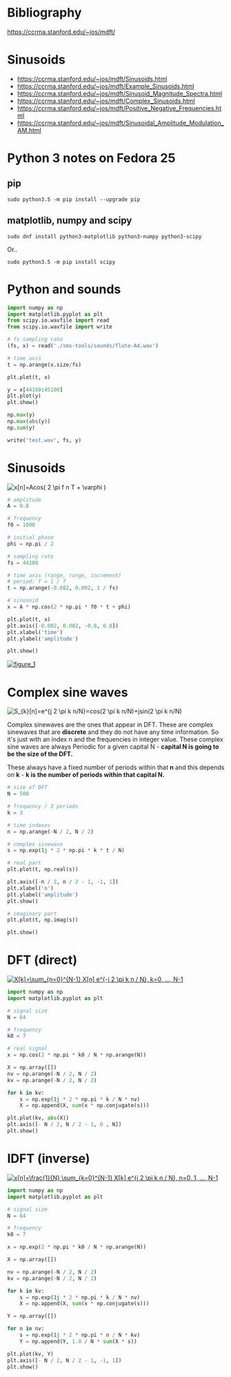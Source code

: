 # Bibliography
https://ccrma.stanford.edu/~jos/mdft/

# Sinusoids
* https://ccrma.stanford.edu/~jos/mdft/Sinusoids.html
* https://ccrma.stanford.edu/~jos/mdft/Example_Sinusoids.html
* https://ccrma.stanford.edu/~jos/mdft/Sinusoid_Magnitude_Spectra.html
* https://ccrma.stanford.edu/~jos/mdft/Complex_Sinusoids.html
* https://ccrma.stanford.edu/~jos/mdft/Positive_Negative_Frequencies.html
* https://ccrma.stanford.edu/~jos/mdft/Sinusoidal_Amplitude_Modulation_AM.html

# Python 3 notes on Fedora 25

## pip
```shell
sudo python3.5 -m pip install --upgrade pip
```

## matplotlib, numpy and scipy
```
sudo dnf install python3-matplotlib python3-numpy python3-scipy
```

Or..

```
sudo python3.5 -m pip install scipy
```

# Python and sounds

```python
import numpy as np
import matplotlib.pyplot as plt
from scipy.io.wavfile import read
from scipy.io.wavfile import write

# fs sampling rate
(fs, x) = read('./sms-tools/sounds/flute-A4.wav')

# time axis
t = np.arange(x.size/fs)

plt.plot(t, x)

y = x[44100:45100]
plt.plot(y)
plt.show()

np.max(y)
np.max(abs(y))
np.sum(y)

write('test.wav', fs, y)
```

# Sinusoids

<img src="https://latex.codecogs.com/gif.latex?\inline&space;x[n]=Acos(&space;2&space;\pi&space;f&space;n&space;T&space;&plus;&space;\varphi&space;)" title="x[n]=Acos( 2 \pi f n T + \varphi )" />

```python
# amplitude
A = 0.8

# frequency
f0 = 1000

# initial phase
phi = np.pi / 2

# sampling rate
fs = 44100

# time axis (range, range, increment)
# period: T = 1 / f
t = np.arange(-0.002, 0.002, 1 / fs)

# sinusoid
x = A * np.cos(2 * np.pi * f0 * t + phi)

plt.plot(t, x)
plt.axis([-0.002, 0.002, -0.8, 0.8])
plt.xlabel('time')
plt.ylabel('amplitude')

plt.show()
```

<a href="http://ibb.co/c5QFrQ"><img src="http://preview.ibb.co/bBPVQk/figure_1.png" alt="figure_1" border="0"></a>

# Complex sine waves

<img src="https://latex.codecogs.com/gif.latex?\inline&space;S_{k}[n]=e^{j&space;2&space;\pi&space;k&space;n/N}=cos(2&space;\pi&space;k&space;n/N)&plus;jsin(2&space;\pi&space;k&space;n/N)" title="S_{k}[n]=e^{j 2 \pi k n/N}=cos(2 \pi k n/N)+jsin(2 \pi k n/N)" />

Complex sinewaves are the ones that appear in DFT. These are complex sinewaves that are **discrete** and they do not have any time information. So it's just with an index n and the frequencies in integer value. These complex sine waves are always Periodic for a given capital N - **capital N is going to be the size of the DFT.**

These always have a fixed number of periods within that **n** and this depends on **k** - **k is the number of periods within that capital N.**

```python
# size of DFT
N = 500

# frequency / 3 periods
k = 3

# time indexes
n = np.arange(-N / 2, N / 2)

# complex sinewave
s = np.exp(1j * 2 * np.pi * k * t / N)

# real part
plt.plot(t, np.real(s))

plt.axis([-n / 2, n / 2 - 1, -1, 1])
plt.xlabel('n')
plt.ylabel('amplitude')
plt.show()

# imaginary part
plt.plot(t, np.imag(s))

plt.show()
```

# DFT (direct)

<a href="https://www.codecogs.com/eqnedit.php?latex=X[k]=\sum_{n=0}^{N-1}&space;X[n]&space;e^{-j&space;2&space;\pi&space;k&space;n&space;/&space;N},&space;k=0,&space;...,&space;N-1" target="_blank"><img src="https://latex.codecogs.com/gif.latex?X[k]=\sum_{n=0}^{N-1}&space;X[n]&space;e^{-j&space;2&space;\pi&space;k&space;n&space;/&space;N},&space;k=0,&space;...,&space;N-1" title="X[k]=\sum_{n=0}^{N-1} X[n] e^{-j 2 \pi k n / N}, k=0, ..., N-1" /></a>

```python
import numpy as np
import matplotlib.pyplot as plt

# signal size
N = 64

# frequency
k0 = 7

# real signal
x = np.cos(2 * np.pi * k0 / N * np.arange(N))

X = np.array([])
nv = np.arange(-N / 2, N / 2)
kv = np.arange(-N / 2, N / 2)

for k in kv:
    s = np.exp(1j * 2 * np.pi * k / N * nv)
    X = np.append(X, sum(x * np.conjugate(s)))

plt.plot(kv, abs(X))
plt.axis([- N / 2, N / 2 - 1, 0 , N])
plt.show()
```

# IDFT (inverse)

<a href="https://www.codecogs.com/eqnedit.php?latex=x[n]=\frac{1}{N}&space;\sum_{k=0}^{N-1}&space;X[k]&space;e^{j&space;2&space;\pi&space;k&space;n&space;/&space;N},&space;n=0,&space;1,&space;...,&space;N-1" target="_blank"><img src="https://latex.codecogs.com/gif.latex?x[n]=\frac{1}{N}&space;\sum_{k=0}^{N-1}&space;X[k]&space;e^{j&space;2&space;\pi&space;k&space;n&space;/&space;N},&space;n=0,&space;1,&space;...,&space;N-1" title="x[n]=\frac{1}{N} \sum_{k=0}^{N-1} X[k] e^{j 2 \pi k n / N}, n=0, 1, ..., N-1" /></a>

```python
import numpy as np
import matplotlib.pyplot as plt

# signal size
N = 64

# frequency
k0 = 7

x = np.exp(2 * np.pi * k0 / N * np.arange(N))

X = np.array([])

nv = np.arange(-N / 2, N / 2)
kv = np.arange(-N / 2, N / 2)

for k in kv:
	s = np.exp(1j * 2 * np.pi * k / N * nv)
	X = np.append(X, sum(x * np.conjugate(s)))

Y = np.array([])

for n in nv:
	s = np.exp(1j * 2 * np.pi * n / N * kv)
	Y = np.append(Y, 1.0 / N * sum(X * s))

plt.plot(kv, Y)
plt.axis([- N / 2, N / 2 - 1, -1, 1])
plt.show()
```

